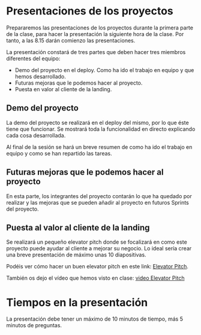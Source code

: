 # Presentaciones de los proyectos

Prepararemos las presentaciones de los proyectos durante la primera parte de la clase, para hacer la presentación la siguiente hora de la clase. Por tanto, a las 8.15 darán comienzo las presentaciones.

La presentación constará de tres partes que deben hacer tres miembros diferentes del equipo:

* Demo del proyecto en el deploy. Como ha ido el trabajo en equipo y que hemos desarrollado.
* Futuras mejoras que le podemos hacer al proyecto.
* Puesta en valor al cliente de la landing.

## Demo del proyecto

La demo del proyecto se realizará en el deploy del mismo, por lo que éste tiene que funcionar. Se mostrará toda la funcionalidad en directo explicando cada cosa desarrollada.

Al final de la sesión se hará un breve resumen de como ha ido el trabajo en equipo y como se han repartido las tareas.

## Futuras mejoras que le podemos hacer al proyecto

En esta parte, los integrantes del proyecto contarán lo que ha quedado por realizar y las mejoras que se pueden añadir al proyecto en futuros Sprints del proyecto.

## Puesta al valor al cliente de la landing

Se realizará un pequeño elevator pitch donde se focalizará en como este proyecto puede ayudar al cliente a mejorar su negocio. Lo ideal sería crear una breve presentación de máximo unas 10 diapositivas.

Podéis ver cómo hacer un buen elevator pitch en este link: [Elevator Pitch](https://www.anfix.com/blog/como-hacer-un-buen-elevator-pitch).

También os dejo el vídeo que hemos visto en clase: [video Elevator Pitch](https://www.youtube.com/watch?v=ppTDpdsCRtU)

# Tiempos en la presentación

La presentación debe tener un máximo de 10 minutos de tiempo, más 5 minutos de preguntas.